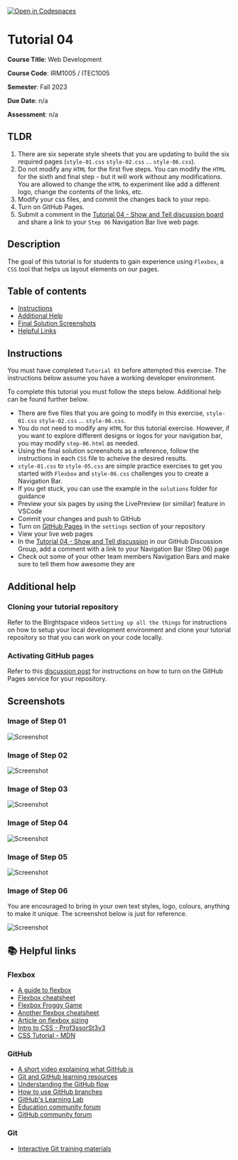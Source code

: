 [![Open in Codespaces](https://classroom.github.com/assets/launch-codespace-7f7980b617ed060a017424585567c406b6ee15c891e84e1186181d67ecf80aa0.svg)](https://classroom.github.com/open-in-codespaces?assignment_repo_id=12318877)
# Tutorial 04

**Course Title**: Web Development

**Course Code**: IRM1005 / ITEC1005

**Semester**: Fall 2023

**Due Date**: n/a

**Assessment**: n/a

## TLDR

1. There are six seperate style sheets that you are updating to build the six required pages (`style-01.css` `style-02.css` ... `style-06.css`). 
2. Do not modify any `HTML` for the first five steps. You can modify the `HTML` for the sixth and final step - but it will work without any modifications. You are allowed to change the `HTML` to experiment like add a different logo, change the contents of the links, etc. 
3. Modify your css files, and commit the changes back to your repo.
2. Turn on GitHub Pages.
3. Submit a comment in the [Tutorial 04 - Show and Tell discussion board](https://github.com/orgs/irm1005-itec1005-fall-2023/discussions/7) and share a link to your `Step 06` Navigation Bar live web page.

## Description

The goal of this tutorial is for students to gain experience using `Flexbox`, a `CSS` tool that helps us layout elements on our pages.

## Table of contents

- [Instructions](#instructions)
- [Additional Help](#additional-help)
- [Final Solution Screenshots](#screenshots)
- [Helpful Links](#📚-helpful-links)

## Instructions

You must have completed `Tutorial 03` before attempted this exercise. The instructions below assume you have a working developer environment.

To complete this tutorial you must follow the steps below. Additional help can be found further below.

- There are five files that you are going to modify in this exercise, `style-01.css` `style-02.css` ... `style-06.css`.
- You do not need to modify any `HTML` for this tutorial exercise. However, if you want to explore different designs or logos for your navigation bar, you may modify `step-06.html` as needed.
- Using the final solution screenshots as a reference, follow the instructions in each `CSS` file to acheive the desired results.
- `style-01.css` to `style-05.css` are simple practice exercises to get you started with `Flexbox` and `style-06.css` challenges you to create a Navigation Bar.
- If you get stuck, you can use the example in the `solutions` folder for guidance
- Preview your six pages by using the LivePreview (or similiar) feature in VSCode
- Commit your changes and push to GitHub
- Turn on [GitHub Pages](https://github.com/orgs/irm1005-itec1005-fall-2023/discussions/4) in the `settings` section of your repository
- View your live web pages
- In the [Tutorial 04 - Show and Tell discussion](https://github.com/orgs/irm1005-itec1005-fall-2023/discussions/7) in our GitHub Discussion Group, add a comment with a link to your Navigation Bar (Step 06) page
- Check out some of your other team members Navigation Bars and make sure to tell them how awesome they are

## Additional help

### Cloning your tutorial repository

Refer to the Birghtspace videos `Setting up all the things` for instructions on how to setup your local development environment and clone your tutorial repository so that you can work on your code locally.

### Activating GitHub pages

Refer to this [discussion post](https://github.com/orgs/irm1005-itec1005-fall-2023/discussions/4) for instructions on how to turn on the GitHub Pages service for your repository.

## Screenshots

### Image of Step 01

![Screenshot](./images/screenshot-step-01.png)

### Image of Step 02

![Screenshot](./images/screenshot-step-02.png)

### Image of Step 03

![Screenshot](./images/screenshot-step-03.png)

### Image of Step 04

![Screenshot](./images/screenshot-step-04.png)

### Image of Step 05

![Screenshot](./images/screenshot-step-05.png)

### Image of Step 06

You are encouraged to bring in your own text styles, logo, colours, anything to make it unique. The screenshot below is just for reference. 

![Screenshot](./images/screenshot-step-06.png)

## 📚 Helpful links

### Flexbox

- [A guide to flexbox](https://css-tricks.com/snippets/css/a-guide-to-flexbox/)
- [Flexbox cheatsheet](https://yoksel.github.io/flex-cheatsheet/)
- [Flexbox Froggy Game](https://flexboxfroggy.com/)
- [Another flexbox cheatsheet](https://www.sketchingwithcss.com/samplechapter/cheatsheet.html)
- [Article on flexbox sizing](https://www.smashingmagazine.com/2018/09/flexbox-sizing-flexible-box/)
- [Intro to CSS - Prof3ssorSt3v3](https://www.youtube.com/watch?v=KFKScNHa-8M&list=PLyuRouwmQCjl4wTSNbb8RTKZuyMhoIxBe)
- [CSS Tutorial - MDN](https://developer.mozilla.org/en-US/docs/Web/CSS)

### GitHub

- [A short video explaining what GitHub is](https://www.youtube.com/watch?v=w3jLJU7DT5E&feature=youtu.be)
- [Git and GitHub learning resources](https://docs.github.com/en/github/getting-started-with-github/git-and-github-learning-resources)
- [Understanding the GitHub flow](https://guides.github.com/introduction/flow/)
- [How to use GitHub branches](https://www.youtube.com/watch?v=H5GJfcp3p4Q&feature=youtu.be)
- [GitHub's Learning Lab](https://lab.github.com/)
- [Education community forum](https://education.github.community/)
- [GitHub community forum](https://github.community/)

### Git

- [Interactive Git training materials](https://githubtraining.github.io/training-manual/#/01_getting_ready_for_class)
